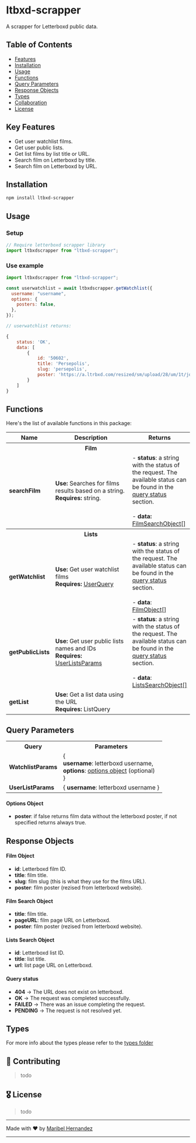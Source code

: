 # ltbxd-scrapper

A scrapper for Letterboxd public data.

## Table of Contents

- [Features](#features)
- [Installation](#installation)
- [Usage](#usage)
- [Functions](#functions)
- [Query Parameters](#query-parameters)
- [Response Objects](#response-objects)
- [Types](#types)
- [Collaboration](#collaboration)
- [License](#license)

## Key Features

- Get user watchlist films.
- Get user public lists.
- Get list films by list title or URL.
- Search film on Letterboxd by title.
- Search film on Letterboxd by URL.

## Installation

```bash
npm install ltbxd-scrapper
```

## Usage

### Setup

```javascript
// Require letterboxd scrapper library
import ltbxdscrapper from "ltbxd-scrapper";
```

### Use example

```javascript
import ltbxdscrapper from "ltbxd-scrapper";

const userwatchlist = await ltbxdscrapper.getWatchlist({
  username: "username",
  options: {
    posters: false,
  },
});

// userwatchlist returns:

{
    status: 'OK',
    data: [
        {
            id: '50602',
            title: 'Persepolis',
            slug: 'persepolis',
            poster: 'https://a.ltrbxd.com/resized/sm/upload/28/um/1t/jq/dYvyF1RlNokAd1N7Nek0vDpYsV6-0-125-0-187-crop.jpg?v=fc5d71c744'
        }
    ]
}
```

## Functions

Here's the list of available functions in this package:

<table>
<tr>
<th>Name</th>
<th>Description</th>
<th>Returns</th>
</tr>
<tr>
<th></th>
<th>Film</th>
<th></th>
</tr>
<tr>
<td width="10%">
<strong>searchFilm</strong> 
</td>
<td width="50%">
<strong>Use: </strong>Searches for films results based on a string.</br>
<strong>Requires: </strong>string.
</td>
<td width="40%">
- <strong>status</strong>: a string with the status of the request. The available status can be found in the <a href="#query-status">query status</a> section.
<br/>
<br/>
- <strong>data:</strong><a href="#film-search-object"> FilmSearchObject[]</a> 
</td>
</tr>
<tr>
<th></th>
<th>Lists</th>
<th></th>
</tr>
<tr>
<td width="10%">
<strong>getWatchlist</strong> 
</td>
<td width="50%">
<strong>Use: </strong>Get user watchlist films </br>
<strong>Requires: </strong> <a href="#query-parameters">UserQuery</a> 
</td>
<td width="40%">
- <strong>status</strong>: a string with the status of the request. The available status can be found in the <a href="#query-status">query status</a> section.
<br/>
<br/>
- <strong>data</strong>: <a href="#film-object">FilmObject[]</a> 
</td>
</tr>
<tr>
<td width="10%">
<strong>getPublicLists</strong> 
</td>
<td width="60%">
<strong>Use: </strong>Get user public lists names and IDs</br>
<strong>Requires: </strong> <a href="#query-parameters">UserListsParams</a>
</td>
<td width="20%">
- <strong>status</strong>: a string with the status of the request. The available status can be found in the <a href="#query-status">query status</a> section.
<br/>
<br/>
- <strong>data</strong>: <a href="#lists-search-object">ListsSearchObject[]
</td>
</tr>
<tr>
<td width="10%">
<strong>getList</strong> 
</td>
<td width="60%">
<strong>Use: </strong>Get a list data using the URL </br>
<strong>Requires: </strong> ListQuery
</td>
<td width="20%">

</td>
</tr>
</table>

## Query Parameters

<table>
<tr>
<th>Query</th>
<th>Parameters</th>
</tr>
<tr id="watchlistParams">
<td>
<strong>WatchlistParams</strong>
</td>
<td>
{<br/>
  <strong>username</strong>: letterboxd username, <br/>
  <strong>options</strong>: <a href="#options-params">options object</a> (optional)<br/>
  }
</td>
</tr>
<tr id="userListParams">
<td>
<strong>UserListParams</strong>
</td>
<td>
{ <strong>username</strong>: letterboxd username }
</td>

</tr>
</table>

#### Options Object

- **poster**: if false returns film data without the letterboxd poster, if not specified returns always true.

## Response Objects

#### Film Object

- **id**: Letterboxd film ID.
- **title**: film title.
- **slug**: film slug (this is what they use for the films URL).
- **poster**: film poster (rezised from letterboxd website).

#### Film Search Object

- **title**: film title.
- **pageURL**: film page URL on Letterboxd.
- **poster**: film poster (rezised from letterboxd website).

#### Lists Search Object

- **id**: Letterboxd list ID.
- **title**: list title.
- **url**: list page URL on Letterboxd.

#### Query status

- **404** -> The URL does not exist on letterboxd.
- **OK** -> The request was completed successfully.
- **FAILED** -> There was an issue completing the request.
- **PENDING** -> The request is not resolved yet.

## Types

For more info about the types please refer to the [types folder](./types/)

## 🤝 Contributing

> todo

## 🎖 License

> todo

---

Made with ❤ by [Maribel Hernandez](https://github.com/codebymaribel)

---
